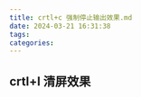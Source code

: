 ```yaml
---
title: crtl+c 强制停止输出效果.md
date: 2024-03-21 16:31:38
tags: 
categories: 
---
```


## crtl+l  清屏效果

